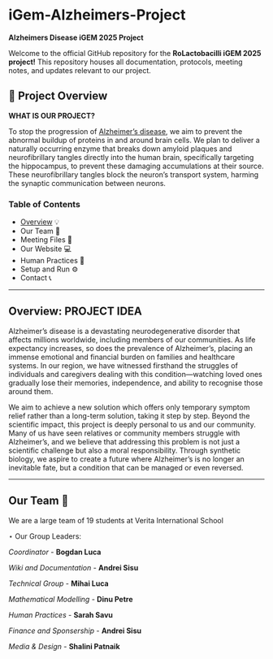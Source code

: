 # iGem-Alzheimers-Project
<aside>

  **Alzheimers Disease iGEM 2025 Project**

Welcome to the official GitHub repository for the **RoLactobacilli iGEM 2025 project!** This repository houses all documentation, protocols, meeting notes, and updates relevant to our project.
 <aside>
 

## 📌 Project Overview

**WHAT IS OUR PROJECT?** 

<aside>

To stop the progression of [Alzheimer’s disease](), we aim to prevent the abnormal buildup of proteins in and around brain cells. We plan to deliver a naturally occurring enzyme that breaks down amyloid plaques and neurofibrillary tangles directly into the human brain, specifically targeting the hippocampus, to prevent these damaging accumulations at their source. These neurofibrillary tangles block the neuron’s transport system, harming the synaptic communication between neurons. 
</aside>

# **Table of Contents**

</aside>

- [Overview](https://www.notion.so/Wiki-and-Documentation-Alzheimer-s-Disease-1cb17863c69680149c8de99be4342f22?pvs=4) 💡
- Our Team 👥
- Meeting Files 📆
- Our Website 💻
- Human Practices 🥼
- Setup and Run ⚙️
- Contact 📞
--------------------------
## Overview: PROJECT IDEA
Alzheimer’s disease is a devastating neurodegenerative disorder that affects millions worldwide, including members of our communities. As life expectancy increases, so does the prevalence of Alzheimer’s, placing an immense emotional and financial burden on families and healthcare systems. In our region, we have witnessed firsthand the struggles of individuals and caregivers dealing with this condition—watching loved ones gradually lose their memories, independence, and ability to recognise those around them. 

We aim to achieve a new solution which offers only temporary symptom relief rather than a long-term solution, taking it step by step. Beyond the scientific impact, this project is deeply personal to us and our community. Many of us have seen relatives or community members struggle with Alzheimer’s, and we believe that addressing this problem is not just a scientific challenge but also a moral responsibility. Through synthetic biology, we aspire to create a future where Alzheimer’s is no longer an inevitable fate, but a condition that can be managed or even reversed.

--------------------------
## Our Team 👥
</aside>
We are a large team of 19 students at Verita International School

</aside>

 ⋆ Our Group Leaders: 
 </aside>
 
*Coordinator* - **Bogdan Luca**
 </aside>
 
*Wiki and Documentation* - **Andrei Sisu**
 </aside>

*Technical Group* - **Mihai Luca**
 </aside>
 
*Mathematical Modelling* - **Dinu Petre**
 </aside>
 
*Human Practices* - **Sarah Savu**
 </aside>

*Finance and Sponsership* - **Andrei Sisu**
 </aside>
 
*Media & Design* - **Shalini Patnaik**
 
 
